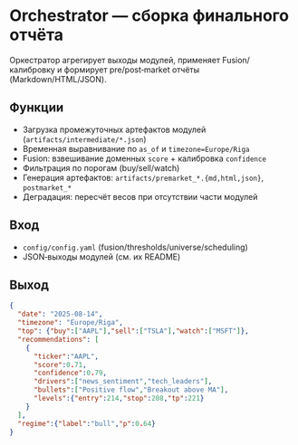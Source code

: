 # Orchestrator — сборка финального отчёта

Оркестратор агрегирует выходы модулей, применяет Fusion/калибровку и формирует
pre/post‑market отчёты (Markdown/HTML/JSON).

## Функции
- Загрузка промежуточных артефактов модулей (`artifacts/intermediate/*.json`)
- Временная выравнивание по `as_of` и `timezone=Europe/Riga`
- Fusion: взвешивание доменных `score` + калибровка `confidence`
- Фильтрация по порогам (buy/sell/watch)
- Генерация артефактов: `artifacts/premarket_*.{md,html,json}`, `postmarket_*`
- Деградация: пересчёт весов при отсутствии части модулей

## Вход
- `config/config.yaml` (fusion/thresholds/universe/scheduling)
- JSON‑выходы модулей (см. их README)

## Выход
```json
{
  "date": "2025-08-14",
  "timezone": "Europe/Riga",
  "top": {"buy":["AAPL"],"sell":["TSLA"],"watch":["MSFT"]},
  "recommendations": [
    {
      "ticker":"AAPL",
      "score":0.71,
      "confidence":0.79,
      "drivers":["news_sentiment","tech_leaders"],
      "bullets":["Positive flow","Breakout above MA"],
      "levels":{"entry":214,"stop":208,"tp":221}
    }
  ],
  "regime":{"label":"bull","p":0.64}
}
